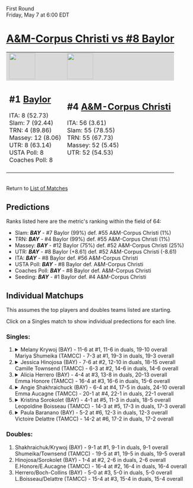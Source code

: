 First Round  
Friday, May 7 at 6:00 EDT
# [A&M-Corpus Christi vs #8 Baylor](https://www.ncaa.com/game/5833654) 

<table>  
<tr style="background-color: #d9d9d9 !important"><td><a href="#"><img src="https://www.ncaa.com/sites/default/files/images/logos/schools/b/baylor.70.png" width="70" height="70" /></a></td><td><a href="#"><img src="https://www.ncaa.com/sites/default/files/images/logos/schools/a/am-corpus-chris.70.png" width="70" height="70" /></a></td></tr>
<tr><td>  

<h2>#1 <a href="#">Baylor</a></h2>  
ITA: 8 (52.73)<br>  
Slam: 7 (92.44)<br>  
TRN: 4 (89.86)<br>  
Massey: 12 (8.06)<br>  
UTR: 8 (63.14)<br>  
USTA Poll: 8<br>  
Coaches Poll: 8<br>  
<br>  

</td><td>  

<h2>#4 <a href="#">A&M-Corpus Christi</a></h2>  
ITA: 56 (3.61)<br>  
Slam: 55 (78.55)<br>  
TRN: 55 (67.73)<br>  
Massey: 52 (5.45)<br>  
UTR: 52 (54.53)<br>  
<br>  

</td></tr></table>  


<br>Return to [List of Matches](../index.md)  

## Predictions  

Ranks listed here are the metric's ranking within the field of 64:  
- Slam: ***BAY*** - #7 Baylor (99%) def. #55 A&M-Corpus Christi (1%)  
- TRN: ***BAY*** - #4 Baylor (99%) def. #55 A&M-Corpus Christi (1%)  
- Massey: ***BAY*** - #12 Baylor (75%) def. #52 A&M-Corpus Christi (25%)  
- UTR: ***BAY*** - #8 Baylor (+8.61) def. #52 A&M-Corpus Christi (-8.61)  
- ITA: ***BAY*** - #8 Baylor def. #56 A&M-Corpus Christi  
- USTA Poll: ***BAY*** - #8 Baylor def. A&M-Corpus Christi  
- Coaches Poll: ***BAY*** - #8 Baylor def. A&M-Corpus Christi  
- Seeding: ***BAY*** - #1 Baylor def. #4 A&M-Corpus Christi  

## Individual Matchups  

This assumes the top players and doubles teams listed are starting.  

Click on a Singles match to show individual predections for each line.  

### Singles:  

<ol>
<li><details><summary markdown="span">
Melany Krywoj (BAY) - 11-6 at #1, 11-6 in duals, 19-10 overall<br>  
Mariya Shumeika (TAMCC) - 7-3 at #1, 19-3 in duals, 19-3 overall
</summary><h4>Predictions</h4><ul>
<li>Slam: <b><i>VT</i></b> - #30 Virginia Tech (56%) def. #35 Texas Tech (44%)</li>  
</ul></details></li>
<li><details><summary markdown="span">
Jessica Hinojosa (BAY) - 7-6 at #2, 12-10 in duals, 18-15 overall<br>  
Camille Townsend (TAMCC) - 6-3 at #2, 14-6 in duals, 14-6 overall
</summary><h4>Predictions</h4><ul>
<li>Slam: <b><i>VT</i></b> - #30 Virginia Tech (56%) def. #35 Texas Tech (44%)</li>  
</ul></details></li>
<li><details><summary markdown="span">
Alicia Herrero (BAY) - 4-4 at #3, 13-8 in duals, 20-13 overall<br>  
Emma Honore (TAMCC) - 16-4 at #3, 16-6 in duals, 15-6 overall
</summary><h4>Predictions</h4><ul>
<li>Slam: <b><i>VT</i></b> - #30 Virginia Tech (56%) def. #35 Texas Tech (44%)</li>  
</ul></details></li>
<li><details><summary markdown="span">
Angie Shakhraichuck (BAY) - 6-4 at #4, 17-5 in duals, 24-10 overall<br>  
Emma Aucagne (TAMCC) - 20-1 at #4, 22-1 in duals, 22-1 overall
</summary><h4>Predictions</h4><ul>
<li>Slam: <b><i>VT</i></b> - #30 Virginia Tech (56%) def. #35 Texas Tech (44%)</li>  
</ul></details></li>
<li><details><summary markdown="span">
Kristina Sorokolet (BAY) - 4-1 at #5, 11-3 in duals, 18-5 overall<br>  
Leopoldine Boisseau (TAMCC) - 14-3 at #5, 17-3 in duals, 17-3 overall
</summary><h4>Predictions</h4><ul>
<li>Slam: <b><i>VT</i></b> - #30 Virginia Tech (56%) def. #35 Texas Tech (44%)</li>  
</ul></details></li>
<li><details><summary markdown="span">
Paula Baranano (BAY) - 5-2 at #6, 12-3 in duals, 12-3 overall<br>  
Victoire Delattre (TAMCC) - 14-2 at #6, 17-2 in duals, 17-2 overall
</summary><h4>Predictions</h4><ul>
<li>Slam: <b><i>VT</i></b> - #30 Virginia Tech (56%) def. #35 Texas Tech (44%)</li>  
</ul></details></li>
</ol>

### Doubles:  
1. Shakhraichuk/Krywoj (BAY) - 9-1 at #1, 9-1 in duals, 9-1 overall  
   Shumeika/Townsend (TAMCC) - 19-5 at #1, 19-5 in duals, 19-5 overall
2. Hinojosa/Sorokolet (BAY) - 1-4 at #2, 2-6 in duals, 2-6 overall  
   E.Honore/E.Aucagne (TAMCC) - 16-4 at #2, 16-4 in duals, 16-4 overall
3. Herrero/Boch-Collins (BAY) - 5-0 at #3, 5-0 in duals, 5-0 overall  
   L.Boisseau/Delattre (TAMCC) - 15-4 at #3, 15-4 in duals, 15-4 overall